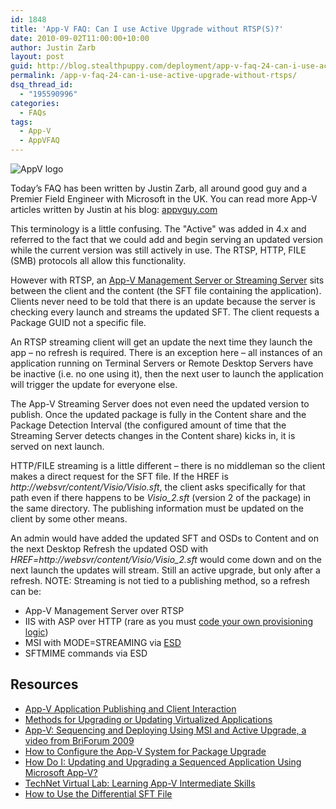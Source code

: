```yaml
---
id: 1848
title: 'App-V FAQ: Can I use Active Upgrade without RTSP(S)?'
date: 2010-09-02T11:00:00+10:00
author: Justin Zarb
layout: post
guid: http://blog.stealthpuppy.com/deployment/app-v-faq-24-can-i-use-active-upgrade-without-rtsps
permalink: /app-v-faq-24-can-i-use-active-upgrade-without-rtsps/
dsq_thread_id:
  - "195590996"
categories:
  - FAQs
tags:
  - App-V
  - AppVFAQ
---
```

![AppV logo]({{site.baseurl}}/media/2010/06/AppVFAQLogo.png)

Today’s FAQ has been written by Justin Zarb, all around good guy and a Premier Field Engineer with Microsoft in the UK. You can read more App-V articles written by Justin at his blog: [appvguy.com](http://appvguy.com/ "appvguy.com")

This terminology is a little confusing. The "Active" was added in 4.x and referred to the fact that we could add and begin serving an updated version while the current version was still actively in use. The RTSP, HTTP, FILE (SMB) protocols all allow this functionality.

However with RTSP, an [App-V Management Server or Streaming Server](http://technet.microsoft.com/en-us/library/cc843634.aspx) sits between the client and the content (the SFT file containing the application). Clients never need to be told that there is an update because the server is checking every launch and streams the updated SFT. The client requests a Package GUID not a specific file.

An RTSP streaming client will get an update the next time they launch the app – no refresh is required. There is an exception here – all instances of an application running on Terminal Servers or Remote Desktop Servers have be inactive (i.e. no one using it), then the next user to launch the application will trigger the update for everyone else.

The App-V Streaming Server does not even need the updated version to publish. Once the updated package is fully in the Content share and the Package Detection Interval (the configured amount of time that the Streaming Server detects changes in the Content share) kicks in, it is served on next launch.

HTTP/FILE streaming is a little different – there is no middleman so the client makes a direct request for the SFT file. If the HREF is _http://websvr/content/Visio/Visio.sft_, the client asks specifically for that path even if there happens to be _Visio_2.sft_ (version 2 of the package) in the same directory. The publishing information must be updated on the client by some other means.

An admin would have added the updated SFT and OSDs to Content and on the next Desktop Refresh the updated OSD with _HREF=http://websvr/content/Visio/Visio_2.sft_ would come down and on the next launch the updates will stream. Still an active upgrade, but only after a refresh. NOTE: Streaming is not tied to a publishing method, so a refresh can be:

  * App-V Management Server over RTSP
  * IIS with ASP over HTTP (rare as you must [code your own provisioning logic](http://blogs.msdn.com/b/johnsheehan/archive/2009/03/24/http-publishing-in-app-v-part-1.aspx))
  * MSI with MODE=STREAMING via [ESD](http://technet.microsoft.com/en-us/library/cc843643.aspx)
  * SFTMIME commands via ESD

## Resources

  * [App-V Application Publishing and Client Interaction](http://download.microsoft.com/download/f/7/8/f784a197-73be-48ff-83da-4102c05a6d44/AppPubandClientInteraction.docx)
  * [Methods for Upgrading or Updating Virtualized Applications](http://blogs.technet.com/b/appv/archive/2007/09/25/methods-for-upgrading-or-updating-virtualized-applications.aspx)
  * [App-V: Sequencing and Deploying Using MSI and Active Upgrade, a video from BriForum 2009](http://www.brianmadden.com/blogs/videos/archive/2009/08/25/App_2D00_V_3A00_-Sequencing-and-Deploying-Using-MSI-and-Active-Upgrade_2C00_-a-video-from-BriForum-2009.aspx)
  * [How to Configure the App-V System for Package Upgrade](http://technet.microsoft.com/en-us/library/ee704533.aspx)
  * [How Do I: Updating and Upgrading a Sequenced Application Using Microsoft App-V?](http://technet.microsoft.com/en-us/windows/dd443654.aspx)
  * [TechNet Virtual Lab: Learning App-V Intermediate Skills](http://go.microsoft.com/?linkid=9713043)
  * [How to Use the Differential SFT File](http://technet.microsoft.com/en-us/library/dd351395.aspx)